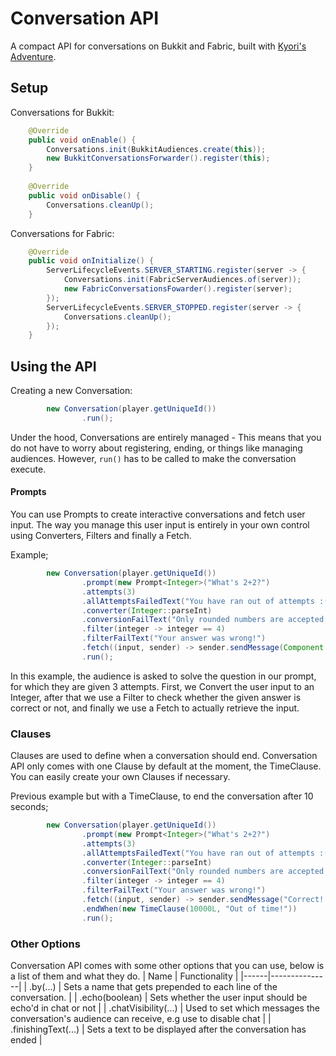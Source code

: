 # Conversation API
A compact API for conversations on Bukkit and Fabric, built with [Kyori's Adventure](https://github.com/KyoriPowered/adventure).

## Setup
Conversations for Bukkit:
```java
    @Override
    public void onEnable() {
        Conversations.init(BukkitAudiences.create(this));
        new BukkitConversationsForwarder().register(this);
    }
    
    @Override
    public void onDisable() {
        Conversations.cleanUp();
    }
```

Conversations for Fabric:
```java
    @Override
    public void onInitialize() {
        ServerLifecycleEvents.SERVER_STARTING.register(server -> {
            Conversations.init(FabricServerAudiences.of(server));
            new FabricConversationsFowarder().register(server);
        });
        ServerLifecycleEvents.SERVER_STOPPED.register(server -> {
            Conversations.cleanUp();
        });
    }
```

## Using the API
Creating a new Conversation:
```java
        new Conversation(player.getUniqueId())
                .run();
```
Under the hood, Conversations are entirely managed - This means that you do not have to worry about registering, ending, or things like managing audiences. However, `run()` has to be called to make the conversation execute.

#### Prompts
You can use Prompts to create interactive conversations and fetch user input. The way you manage this user input is entirely in your own control using Converters, Filters and finally a Fetch.

Example;
```java
        new Conversation(player.getUniqueId())
                .prompt(new Prompt<Integer>("What's 2+2?")
                .attempts(3)
                .allAttemptsFailedText("You have ran out of attempts :(")
                .converter(Integer::parseInt)
                .conversionFailText("Only rounded numbers are accepted!")
                .filter(integer -> integer == 4)
                .filterFailText("Your answer was wrong!")
                .fetch((input, sender) -> sender.sendMessage(Component.text("Correct! The answer was: " + input))))
                .run();
```          
In this example, the audience is asked to solve the question in our prompt, for which they are given 3 attempts. First, we Convert the user input to an Integer, after that we use a Filter to check whether the given answer is correct or not, and finally we use a Fetch to actually retrieve the input.

### Clauses
Clauses are used to define when a conversation should end. Conversation API only comes with one Clause by default at the moment, the TimeClause. You can easily create your own Clauses if necessary.

Previous example but with a TimeClause, to end the conversation after 10 seconds;
```java
        new Conversation(player.getUniqueId())
                .prompt(new Prompt<Integer>("What's 2+2?")
                .attempts(3)
                .allAttemptsFailedText("You have ran out of attempts :(")
                .converter(Integer::parseInt)
                .conversionFailText("Only rounded numbers are accepted!")
                .filter(integer -> integer == 4)
                .filterFailText("Your answer was wrong!")
                .fetch((input, sender) -> sender.sendMessage("Correct! The answer was: " + input)))
                .endWhen(new TimeClause(10000L, "Out of time!"))
                .run();

```

### Other Options
Conversation API comes with some other options that you can use, below is a list of them and what they do.
| Name | Functionality |
|------|---------------|
| .by(...) | Sets a name that gets prepended to each line of the conversation. |
| .echo(boolean) | Sets whether the user input should be echo'd in chat or not |
| .chatVisibility(...) | Used to set which messages the conversation's audience can receive, e.g use to disable chat |
| .finishingText(...) | Sets a text to be displayed after the conversation has ended |